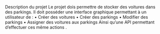 Description du projet
Le projet dois permettre de stocker des voitures dans des parkings. Il doit posséder une interface graphique permettant à un utilisateur de :
• Créer des voitures
• Créer des parkings
• Modifier des parkings
• Assigner des voitures aux parkings
Ainsi qu’une API permettant d’effectuer ces même actions .
